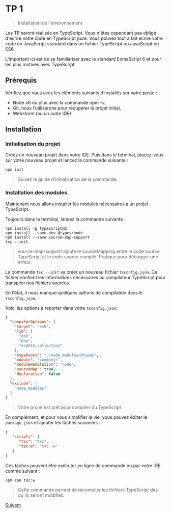 # TP 1
> Installation de l'environnement

Les TP seront réalisés en TypeScript. Vous n'êtes cependant pas obligé d'écrire votre code en TypeScript pure. 
Vous pouvez tout à fait écrire votre code en JavaScript standard dans un fichier TypeScript ou JavaScript en ES6.

L'important ici est de se familiariser avec le standard EcmaScript 6 et pour les plus motivés avec TypeScript.

## Prérequis

Vérifiez que vous avez les éléments suivants d’installés sur votre poste :

* Node v6 ou plus avec la commande npm –v,
* Git, nous l’utiliserons pour récupérer le projet initial,
* Webstorm (ou un autre IDE)

## Installation
### Initialisation du projet

Créez un nouveau projet dans votre IDE. Puis dans le terminal, placez-vous sur votre nouveau projet et lancez la commande suivante :

```bash
npm init
```

> Suivez le guide d'initialisation de la commande.

### Installation des modules

Maintenant nous allons installer les modules nécessaires à un projet TypeScript.

Toujours dans le terminal, lancez la commande suivante :

```
npm install -g typescript@2
npm install --save-dev @types/node
npm install --save source-map-support
tsc --init
```
> source-map-support ajoute le sourceMapping entre le code source TypeScript et le code source compilé. Pratique pour débugger une erreur.

La commande `tsc --init` va créer un nouveau fichier `tsconfig.json`. Ce fichier contient les informations nécessaires
au compilateur TypeScript pour transpiler nos fichiers sources.

En l'état, il nous manque quelques options de compilation dans le `tsconfig.json`.

Voici les options à reporter dans votre `tsconfig.json`: 

```json
{
  "compilerOptions": {
    "target": "es6",
    "lib": [
      "es6",
      "dom",
      "es2015.collection"
    ],
    "typeRoots": "./node_modules/@types",
    "module": "commonjs",
    "moduleResolution": "node",
    "sourceMap": true,
    "declaration": false
  },
  "exclude": [
    "node_modules"
  ]
}
```

> Votre projet est prêt pour compiler du TypeScript

En complément, et pour vous simplifier la vie, vous pouvez éditer le `package.json` 
et ajouter les tâches suivantes :

```json
{
   "scripts": {
      "tsc": "tsc",
      "tsc:w": "tsc -w"
   }
}
```

Ces tâches peuvent être exécuter en ligne de commande ou par votre IDE comme suivant :

```bash
npm run tsc:w
```
> Cette commande permet de recompiler les fichiers TypeScript dès qu'ils seront modifiés.

[Suivant](tp2-file-system-et-events.md)